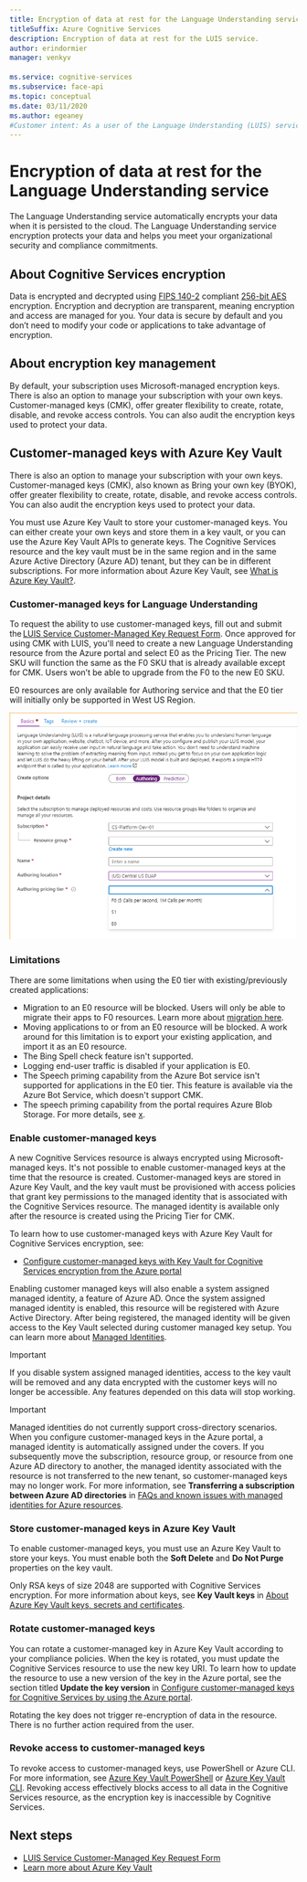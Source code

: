 ```yaml
---
title: Encryption of data at rest for the Language Understanding service
titleSuffix: Azure Cognitive Services
description: Encryption of data at rest for the LUIS service.
author: erindormier
manager: venkyv

ms.service: cognitive-services
ms.subservice: face-api
ms.topic: conceptual
ms.date: 03/11/2020
ms.author: egeaney
#Customer intent: As a user of the Language Understanding (LUIS) service, I want to learn how encryption at rest works.
---
```


# Encryption of data at rest for the Language Understanding service

The Language Understanding service automatically encrypts your data when it is persisted to the cloud. The Language Understanding service encryption protects your data and helps you meet your organizational security and compliance commitments.

## About Cognitive Services encryption

Data is encrypted and decrypted using [FIPS 140-2](https://en.wikipedia.org/wiki/FIPS_140-2) compliant [256-bit AES](https://en.wikipedia.org/wiki/Advanced_Encryption_Standard) encryption. Encryption and decryption are transparent, meaning encryption and access are managed for you. Your data is secure by default and you don’t need to modify your code or applications to take advantage of encryption.

## About encryption key management

By default, your subscription uses Microsoft-managed encryption keys. There is also an option to manage your subscription with your own keys. Customer-managed keys (CMK), offer greater flexibility to create, rotate, disable, and revoke access controls. You can also audit the encryption keys used to protect your data.

## Customer-managed keys with Azure Key Vault

There is also an option to manage your subscription with your own keys. Customer-managed keys (CMK), also known as Bring your own key (BYOK), offer greater flexibility to create, rotate, disable, and revoke access controls. You can also audit the encryption keys used to protect your data.

You must use Azure Key Vault to store your customer-managed keys. You can either create your own keys and store them in a key vault, or you can use the Azure Key Vault APIs to generate keys. The Cognitive Services resource and the key vault must be in the same region and in the same Azure Active Directory (Azure AD) tenant, but they can be in different subscriptions. For more information about Azure Key Vault, see [What is Azure Key Vault?](https://docs.microsoft.com/azure/key-vault/key-vault-overview).

### Customer-managed keys for Language Understanding

To request the ability to use customer-managed keys, fill out and submit the [LUIS Service Customer-Managed Key Request Form](https://aka.ms/cogsvc-cmk). Once approved for using CMK with LUIS, you'll need to create a new Language Understanding resource from the Azure portal and select E0 as the Pricing Tier. The new SKU will function the same as the F0 SKU that is already available except for CMK. Users won’t be able to upgrade from the F0 to the new E0 SKU.

E0 resources are only available for Authoring service and that the E0 tier will initially only be supported in West US Region.

![LUIS subscription image](../media/cognitive-services-encryption/luis-subscription.png)

### Limitations

There are some limitations when using the E0 tier with existing/previously created applications:

* Migration to an E0 resource will be blocked. Users will only be able to migrate their apps to F0 resources. Learn more about [migration here](https://docs.microsoft.com/azure/cognitive-services/luis/luis-migration-authoring).
* Moving applications to or from an E0 resource will be blocked. A work around for this limitation is to export your existing application, and import it as an E0 resource.
* The Bing Spell check feature isn't supported.
* Logging end-user traffic is disabled if your application is E0.
* The Speech priming capability from the Azure Bot service isn't supported for applications in the E0 tier. This feature is available via the Azure Bot Service, which doesn't support CMK.
* The speech priming capability from the portal requires Azure Blob Storage. For more details, see [x](link-from-carol).


### Enable customer-managed keys

A new Cognitive Services resource is always encrypted using Microsoft-managed keys. It's not possible to enable customer-managed keys at the time that the resource is created. Customer-managed keys are stored in Azure Key Vault, and the key vault must be provisioned with access policies that grant key permissions to the managed identity that is associated with the Cognitive Services resource. The managed identity is available only after the resource is created using the Pricing Tier for CMK.

To learn how to use customer-managed keys with Azure Key Vault for Cognitive Services encryption, see:

- [Configure customer-managed keys with Key Vault for Cognitive Services encryption from the Azure portal](..\Encryption\cognitive-services-encryption-keys-portal.md)

Enabling customer managed keys will also enable a system assigned managed identity, a feature of Azure AD. Once the system assigned managed identity is enabled, this resource will be registered with Azure Active Directory. After being registered, the managed identity will be given access to the Key Vault selected during customer managed key setup. You can learn more about [Managed Identities](https://docs.microsoft.com/azure/active-directory/managed-identities-azure-resources/overview).

> [!IMPORTANT]
> If you disable system assigned managed identities, access to the key vault will be removed and any data encrypted with the customer keys will no longer be accessible. Any features depended on this data will stop working.

> [!IMPORTANT]
> Managed identities do not currently support cross-directory scenarios. When you configure customer-managed keys in the Azure portal, a managed identity is automatically assigned under the covers. If you subsequently move the subscription, resource group, or resource from one Azure AD directory to another, the managed identity associated with the resource is not transferred to the new tenant, so customer-managed keys may no longer work. For more information, see **Transferring a subscription between Azure AD directories** in [FAQs and known issues with managed identities for Azure resources](https://docs.microsoft.com/azure/active-directory/managed-identities-azure-resources/known-issues#transferring-a-subscription-between-azure-ad-directories).  

### Store customer-managed keys in Azure Key Vault

To enable customer-managed keys, you must use an Azure Key Vault to store your keys. You must enable both the **Soft Delete** and **Do Not Purge** properties on the key vault.

Only RSA keys of size 2048 are supported with Cognitive Services encryption. For more information about keys, see **Key Vault keys** in [About Azure Key Vault keys, secrets and certificates](https://docs.microsoft.com/azure/key-vault/about-keys-secrets-and-certificates#key-vault-keys).

### Rotate customer-managed keys

You can rotate a customer-managed key in Azure Key Vault according to your compliance policies. When the key is rotated, you must update the Cognitive Services resource to use the new key URI. To learn how to update the resource to use a new version of the key in the Azure portal, see the section titled **Update the key version** in [Configure customer-managed keys for Cognitive Services by using the Azure portal](..\Encryption\cognitive-services-encryption-keys-portal.md).

Rotating the key does not trigger re-encryption of data in the resource. There is no further action required from the user.

### Revoke access to customer-managed keys

To revoke access to customer-managed keys, use PowerShell or Azure CLI. For more information, see [Azure Key Vault PowerShell](https://docs.microsoft.com/powershell/module/az.keyvault//) or [Azure Key Vault CLI](https://docs.microsoft.com/cli/azure/keyvault). Revoking access effectively blocks access to all data in the Cognitive Services resource, as the encryption key is inaccessible by Cognitive Services.

## Next steps

* [LUIS Service Customer-Managed Key Request Form](https://aka.ms/cogsvc-cmk)
* [Learn more about Azure Key Vault](https://docs.microsoft.com/azure/key-vault/key-vault-overview)
